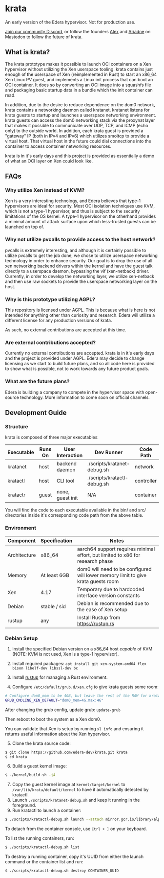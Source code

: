 # krata

An early version of the Edera hypervisor. Not for production use.

[Join our community Discord](https://discord.gg/UGZCtX9NG9), or follow the founders [Alex](https://social.treehouse.systems/@alex) and [Ariadne](https://social.treehouse.systems/@ariadne) on Mastodon to follow the future of krata.

## What is krata?

The krata prototype makes it possible to launch OCI containers on a Xen hypervisor without utilizing the Xen userspace tooling. krata contains just enough of the userspace of Xen (reimplemented in Rust) to start an x86_64 Xen Linux PV guest, and implements a Linux init process that can boot an OCI container. It does so by converting an OCI image into a squashfs file and packaging basic startup data in a bundle which the init container can read.

In addition, due to the desire to reduce dependence on the dom0 network, krata contains a networking daemon called kratanet. kratanet listens for krata guests to startup and launches a userspace networking environment. krata guests can access the dom0 networking stack via the proxynat layer that makes it possible to communicate over UDP, TCP, and ICMP (echo only) to the outside world. In addition, each krata guest is provided a "gateway" IP (both in IPv4 and IPv6) which utilizes smoltcp to provide a virtual host. That virtual host in the future could dial connections into the container to access container networking resources.

krata is in it's early days and this project is provided as essentially a demo of what an OCI layer on Xen could look like.

## FAQs

### Why utilize Xen instead of KVM?

Xen is a very interesting technology, and Edera believes that type-1 hypervisors are ideal for security. Most OCI isolation techniques use KVM, which is not a type-1 hypervisor, and thus is subject to the security limitations of the OS kernel. A type-1 hypervisor on the otherhand provides a minimal amount of attack surface upon which less-trusted guests can be launched on top of.

### Why not utilize pvcalls to provide access to the host network?

pvcalls is extremely interesting, and although it is certainly possible to utilize pvcalls to get the job done, we chose to utilize userspace networking technology in order to enhance security. Our goal is to drop the use of all xen networking backend drivers within the kernel and have the guest talk directly to a userspace daemon, bypassing the vif (xen-netback) driver. Currently, in order to develop the networking layer, we utilize xen-netback and then use raw sockets to provide the userspace networking layer on the host.

### Why is this prototype utilizing AGPL?

This repository is licensed under AGPL. This is because what is here is not intended for anything other than curiosity and research. Edera will utilize a different license for any production versions of krata.

As such, no external contributions are accepted at this time.

### Are external contributions accepted?

Currently no external contributions are accepted. krata is in it's early days and the project is provided under AGPL. Edera may decide to change licensing as we start to build future plans, and so all code here is provided to show what is possible, not to work towards any future product goals.

### What are the future plans?

Edera is building a company to compete in the hypervisor space with open-source technology. More information to come soon on official channels.

## Development Guide

### Structure

krata is composed of three major executables:

| Executable | Runs On | User Interaction | Dev Runner                  | Code Path   |
| ---------- | ------- | ---------------- | --------------------------- | ----------- |
| kratanet   | host    | backend daemon   | ./scripts/kratanet-debug.sh | network     |
| kratactl   | host    | CLI tool         | ./scripts/kratactl-debug.sh | controller  |
| kratactr   | guest   | none, guest init | N/A                         | container   |

You will find the code to each executable available in the bin/ and src/ directories inside
it's corresponding code path from the above table.

### Environment

| Component     | Specification | Notes                                                                             |
| ------------- | ------------- | --------------------------------------------------------------------------------- |
| Architecture  | x86_64        | aarch64 support requires minimal effort, but limited to x86 for research phase    |
| Memory        | At least 6GB  | dom0 will need to be configured will lower memory limit to give krata guests room | 
| Xen           | 4.17          | Temporary due to hardcoded interface version constants                            |
| Debian        | stable / sid  | Debian is recommended due to the ease of Xen setup                                |
| rustup        | any           | Install Rustup from https://rustup.rs                                             |

### Debian Setup

1. Install the specified Debian version on a x86_64 host _capable_ of KVM (NOTE: KVM is not used, Xen is a type-1 hypervisor).

2. Install required packages: `apt install git xen-system-amd64 flex bison libelf-dev libssl-dev bc`

3. Install [rustup](https://rustup.rs) for managing a Rust environment.

4. Configure `/etc/default/grub.d/xen.cfg` to give krata guests some room:

```sh
# Configure dom0_mem to be 4GB, but leave the rest of the RAM for krata guests.
GRUB_CMDLINE_XEN_DEFAULT="dom0_mem=4G,max:4G"
```

After changing the grub config, update grub: `update-grub`

Then reboot to boot the system as a Xen dom0.

You can validate that Xen is setup by running `xl info` and ensuring it returns useful information about the Xen hypervisor.

5. Clone the krata source code:
```sh
$ git clone https://github.com/edera-dev/krata.git krata
$ cd krata
```

6. Build a guest kernel image:

```sh
$ ./kernel/build.sh -j4
```

7. Copy the guest kernel image at `kernel/target/kernel` to `/var/lib/krata/default/kernel` to have it automatically detected by kratactl.
8. Launch `./scripts/kratanet-debug.sh` and keep it running in the foreground.
9. Run kratactl to launch a container:

```sh
$ ./scripts/kratactl-debug.sh launch --attach mirror.gcr.io/library/alpine:latest /bin/busybox sh
```

To detach from the container console, use `Ctrl + ]` on your keyboard.

To list the running containers, run:
```sh
$ ./scripts/kratactl-debug.sh list
```

To destroy a running container, copy it's UUID from either the launch command or the container list and run:
```sh
$ ./scripts/kratactl-debug.sh destroy CONTAINER_UUID
```

